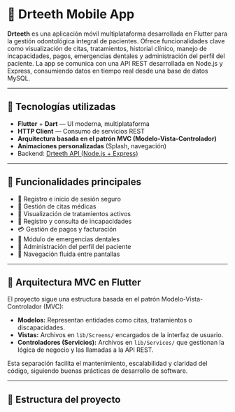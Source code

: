 # 🦷 Drteeth Mobile App

**Drteeth** es una aplicación móvil multiplataforma desarrollada en Flutter para la gestión odontológica integral de pacientes. Ofrece funcionalidades clave como visualización de citas, tratamientos, historial clínico, manejo de incapacidades, pagos, emergencias dentales y administración del perfil del paciente. La app se comunica con una API REST desarrollada en Node.js y Express, consumiendo datos en tiempo real desde una base de datos MySQL.

---

## 🚀 Tecnologías utilizadas

- **Flutter** + **Dart** — UI moderna, multiplataforma
- **HTTP Client** — Consumo de servicios REST
- **Arquitectura basada en el patrón MVC (Modelo-Vista-Controlador)**
- **Animaciones personalizadas** (Splash, navegación)
- Backend: [Drteeth API (Node.js + Express)](https://github.com/tu_usuario/drteeth-api)

---

## 📲 Funcionalidades principales

- 🔐 Registro e inicio de sesión seguro
- 📅 Gestión de citas médicas
- 💊 Visualización de tratamientos activos
- 🦠 Registro y consulta de incapacidades
- 💳 Gestión de pagos y facturación
- 🚨 Módulo de emergencias dentales
- 👤 Administración del perfil del paciente
- 🔁 Navegación fluida entre pantallas

---

## 🧱 Arquitectura MVC en Flutter

El proyecto sigue una estructura basada en el patrón Modelo-Vista-Controlador (MVC):

- **Modelos:** Representan entidades como citas, tratamientos o discapacidades.
- **Vistas:** Archivos en `lib/Screens/` encargados de la interfaz de usuario.
- **Controladores (Servicios):** Archivos en `lib/Services/` que gestionan la lógica de negocio y las llamadas a la API REST.

Esta separación facilita el mantenimiento, escalabilidad y claridad del código, siguiendo buenas prácticas de desarrollo de software.

---

## 🧭 Estructura del proyecto

